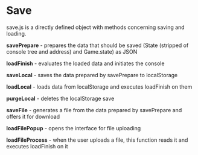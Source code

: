 # Save
save.js is a directly defined object with methods concerning saving and loading.

**savePrepare** - prepares the data that should be saved (State (stripped of console tree and address) and Game.state) as JSON

**loadFinish** - evaluates the loaded data and initiates the console

**saveLocal** - saves the data prepared by savePrepare to localStorage

**loadLocal** - loads data from localStorage and executes loadFinish on them

**purgeLocal** - deletes the localStorage save

**saveFile** - generates a file from the data prepared by savePrepare and offers it for download

**loadFilePopup** - opens the interface for file uploading

**loadFileProcess** - when the user uploads a file, this function reads it and executes loadFinish on it
